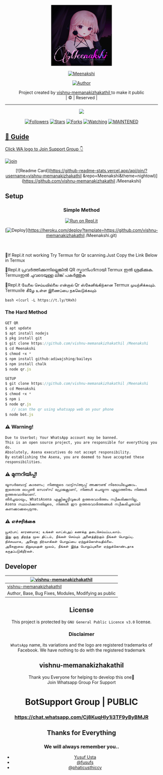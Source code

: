 
<div align="center">
  <img border-radius: 15px src="Meenakshi[2].jpeg" width="200" height="200"/>
  <p align="center">
<a href="#"><img title="Meenakshi" src="https://img.shields.io/badge/Meenakshi-green?colorA=%23ff0000&colorB=%23017e40&style=for-the-badge"></a>
</p>
  <p align="center">
<a href="https://github.com/vishnu-memanakizhakathil "><img title="Author" src="https://img.shields.io/badge/Author-vishnu-memanakizhakathil /Meenakshi?color=pink&style=for-the-badge&logo=whatsapp"></a>
</p>
</div>
<p align="center">
Project created by <a href="https://github.com/vishnu-memanakizhakathil ">vishnu-memanakizhakathil </a> to make it public
    <br>
       | © |
        Reserved |
    <br> 
</p>

----

  <p align="center">
  <a href="httsp://github.com/vishnu-memanakizhakathil /Meenakshi">
    <img src="https://img.shields.io/github/repo-size/vishnu-memanakizhakathil /Meenakshi?color=green&label=Repo%20total%20size&style=plastic">
<p align="center">
<a href="https://github.com/vishnu-memanakizhakathil /followers"><img title="Followers" src="https://img.shields.io/github/followers/vishnu-memanakizhakathil ?color=blue&style=flat-square"></a>
<a href="https://github.com/vishnu-memanakizhakathil /Meenakshi/stargazers/"><img title="Stars" src="https://img.shields.io/github/stars/vishnu-memanakizhakathil /Meenakshi?color=blue&style=flat-square"></a>
<a href="https://github.com/vishnu-memanakizhakathil /Meenakshi/network/members"><img title="Forks" src="https://img.shields.io/github/forks/vishnu-memanakizhakathil /Meenakshi?color=blue&style=flat-square"></a>
<a href="https://github.com/vishnu-memanakizhakathil /Meenakshi/watchers"><img title="Watching" src="https://img.shields.io/github/watchers/vishnu-memanakizhakathil /Meenakshi?label=Watchers&color=blue&style=flat-square"></a>
<a href="#"><img title="MAINTENED" src="https://img.shields.io/badge/UNMAINTENED-YES-blue.svg"</a>
</p>

## 📢 Guide
Click WA logo to Join Support Group 👇
    <br>
<br>
  [![join](https://github.com/Alien-alfa/PublicBot/blob/main/wlogo.svg.png)](https://chat.whatsapp.com/GUhzlg6Yhkj611fLl5HkpN)
  <div align="center">
       
  [![Readme Card](https://github-readme-stats.vercel.app/api/pin/?username=vishnu-memanakizhakathil &repo=Meenakshi&theme=nightowl)](https://github.com/vishnu-memanakizhakathil /Meenakshi)
  </div>
    
## Setup
<div align="center">

  ### Simple Method
  
[![Run on Repl.it](https://repl.it/badge/github/quiec/whatsAlfa)](https://replit.com/@vishnukylm/Meenakshi-QR)

[![Deploy](https://www.herokucdn.com/deploy/button.svg)](https://heroku.com/deploy?template=https://github.com/vishnu-memanakizhakathil /Meenakshi.git)
     </div>
<br>
<br >
🛑If Repl.it not working Try Termux for Qr scanning.Just Copy the Link Below in Termux

🛑Repl.it പ്രവർത്തിക്കുന്നില്ലെങ്കിൽ QR സ്കാനിംഗിനായി Termux ഇൽ ശ്രമിക്കുക. Termuxഇൽ ചുവടെയുള്ള ലിങ്ക് പകർത്തുക

🛑Repl.it வேலை செய்யவில்லை என்றால் Qr ஸ்கேனிங்கிற்கான Termux முயற்சிக்கவும். Termuxile கீழே உள்ள இணைப்பை நகலெடுக்கவும்
```
bash <(curl -L https://t.ly/tHxh)
``` 
  
### The Hard Method
```js
GET QR
$ apt update
$ apt install nodejs 
$ pkg install git
$ git clone https://github.com/vishnu-memanakizhakathil /Meenakshi
$ cd Meenakshi
$ chmod +x *
$ npm install github:adiwajshing/baileys
$ npm install chalk
$ node qr.js
```
      
```js
SETUP
$ git clone https://github.com/vishnu-memanakizhakathil /Meenakshi
$ cd Meenakshi
$ chmod +x *
$ npm i
$ node qr.js
   // scan the qr using whatsapp web on your phone
$ node bot.js
```


### ⚠️ Warning! 
```
Due to Userbot; Your WhatsApp account may be banned.
This is an open source project, you are responsible for everything you do. 
Absolutely, Asena executives do not accept responsibility.
By establishing the Asena, you are deemed to have accepted these responsibilities.
```
### ⚠️ മുന്നറിയിപ്പ്!
```
യൂസർബോട്ട് കാരണം; നിങ്ങളുടെ വാട്ട്‌സ്ആപ്പ് അക്കൗണ്ട് നിരോധിച്ചേക്കാം.
ഇതൊരു ഓപ്പൺ സോഴ്‌സ് പ്രോജക്റ്റാണ്, നിങ്ങൾ ചെയ്യുന്ന എല്ലാത്തിനും നിങ്ങൾ ഉത്തരവാദിയാണ്.
തീർച്ചയായും, WhatsAsena എക്സിക്യൂട്ടീവുകൾ ഉത്തരവാദിത്തം സ്വീകരിക്കുന്നില്ല.
Asena സ്ഥാപിക്കുന്നതിലൂടെ, നിങ്ങൾ ഈ ഉത്തരവാദിത്തങ്ങൾ സ്വീകരിച്ചതായി കണക്കാക്കപ്പെടുന്നു.
```
### ⚠️ எச்சரிக்கை
```
யூசர்பாட் காரணமாக; உங்கள் வாட்ஸ்அப் கணக்கு தடைசெய்யப்படலாம்.
இது ஒரு திறந்த மூல திட்டம், நீங்கள் செய்யும் அனைத்திற்கும் நீங்கள் பொறுப்பு.
நிச்சயமாக, அசேனா நிர்வாகிகள் பொறுப்பை ஏற்றுக்கொள்வதில்லை.
அசேனாவை நிறுவுவதன் மூலம், நீங்கள் இந்த பொறுப்புகளை ஏற்றுக்கொண்டதாக கருதப்படுகிறீர்கள்.

```
## Developer
   <div align="center">
    
  [![vishnu-memanakizhakathil ](https://avatars.githubusercontent.com/u/86889590?v=4?size=100)](https://github.com/vishnu-memanakizhakathil ) |  
----|
[vishnu-memanakizhakathil ](https://github.com/vishnu-memanakizhakathil )  |
Author, Base, Bug Fixes, Modules, Modifying as public | 


## License
This project is protected by `GNU General Public Licence v3.0` license.

### Disclaimer
`WhatsApp` name, its variations and the logo are registered trademarks of Facebook. We have nothing to do with the registered trademark

## vishnu-memanakizhakathil 

Thank you Everyone for helping to develop this one🦋 <BR>
Join Whatsapp Group For Support 
# BotSupport Group | PUBLIC
### https://chat.whatsapp.com/Cj8KuqHIy1i3TF9yByBMJR

## Thanks for Everything 
### We will always remember you..

- [Yusuf Usta](https://github.com/yusufusta)
- [@fusufs](https://t.me/fusufs)
- [@phaticusthiccy](https://github.com/phaticusthiccy)
 
